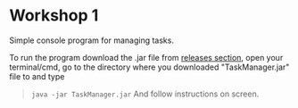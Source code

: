 # Workshop 1
Simple console program for managing tasks.

To run the program download the .jar file from [releases section](https://github.com/Modrzejto/Workshop-1/releases/tag/1.0), open your terminal/cmd, go to the directory where you downloaded "TaskManager.jar" file to and type 
> <code>java -jar TaskManager.jar</code>
And follow instructions on screen.
